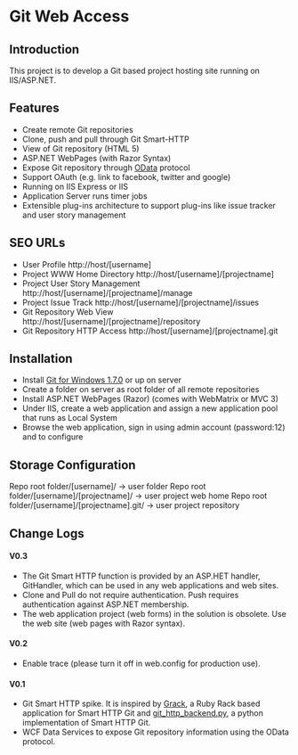 Git Web Access
==============

Introduction
------------
This project is to develop a Git based project hosting site running on IIS/ASP.NET.

Features
--------
* Create remote Git repositories
* Clone, push and pull through Git Smart-HTTP 
* View of Git repository (HTML 5)
* ASP.NET WebPages (with Razor Syntax)
* Expose Git repository through [OData](http://www.odata.org) protocol
* Support OAuth (e.g. link to facebook, twitter and google)
* Running on IIS Express or IIS
* Application Server runs timer jobs
* Extensible plug-ins architecture to support plug-ins like issue tracker and user story management

SEO URLs
--------

* User Profile						http://host/[username]
* Project WWW Home Directory		http://host/[username]/[projectname]
* Project User Story Management		http://host/[username]/[projectname]/manage
* Project Issue Track				http://host/[username]/[projectname]/issues
* Git Repository Web View			http://host/[username]/[projectname]/repository
* Git Repository HTTP Access		http://host/[username]/[projectname].git

Installation
------------
* Install [Git for Windows 1.7.0](http://code.google.com/p/msysgit/downloads/list) or up on server
* Create a folder on server as root folder of all remote repositories
* Install ASP.NET WebPages (Razor) (comes with WebMatrix or MVC 3)
* Under IIS, create a web application and assign a new application pool that runs as Local System
* Browse the web application, sign in using admin account (password:12) and to configure

Storage Configuration
---------------------
Repo root folder/[username]/					-> user folder
Repo root folder/[username]/[projectname]/		-> user project web home
Repo root folder/[username]/[projectname].git/	-> user project repository

Change Logs
-----------
#### V0.3
* The Git Smart HTTP function is provided by an ASP.HET handler, GitHandler, which can be used in any web applications and web sites. 
* Clone and Pull do not require authentication. Push requires authentication against ASP.NET membership. 
* The web application project (web forms) in the solution is obsolete.  Use the web site (web pages with Razor syntax).

#### V0.2
* Enable trace (please turn it off in web.config for production use).

#### V0.1
* Git Smart HTTP spike. It is inspired by  [Grack](http://github.com/schacon/grack), a Ruby Rack based application for Smart HTTP Git and [git_http_backend.py](http://github.com/dvdotsenko/git_http_backend.py), a python implementation of Smart HTTP Git. 
* WCF Data Services to expose Git repository information using the OData protocol.